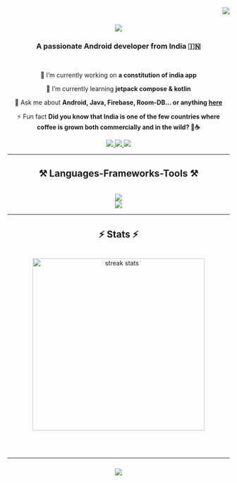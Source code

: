 <img align="right" src="https://visitor-badge.laobi.icu/badge?page_id=Crypto-Ash.Crypto-Ash" />

<h1 align="center">
    <img src="https://readme-typing-svg.herokuapp.com/?font=Bangers&color=F7DC00&size=35&center=true&vCenter=true&width=500&height=70&duration=4000&lines=Hey+There!+👋;+I'm+Yash+Budhe!;" />
</h1>

<h3 align="center">A passionate Android developer from India 🇮🇳</h3>

<br/>

<div align="center">
 
 🔭 I’m currently working on **a constitution of india app**
 
 🌱 I’m currently learning **jetpack compose & kotlin**

 💬 Ask me about **Android, Java, Firebase, Room-DB... or anything [here](https://github.com/Crypto-Ash/Crypto-Ash/issues)**

 ⚡ Fun fact **Did you know that India is one of the few countries where coffee is grown both commercially and in the wild? 🌿☕**
 
 </div>

 <div align="center"> 
  <a href="mailto:yashbudhe25@gmail.com">
    <img src="https://img.shields.io/badge/Gmail-333333?style=for-the-badge&logo=gmail&logoColor=red" />
  </a>
  <a href="https://linkedin.com/in/yash-budhe" target="_blank">
    <img src="https://img.shields.io/badge/LinkedIn-0077B5?style=for-the-badge&logo=linkedin&logoColor=white" target="_blank" />
  </a>
  <a href="https://Crypto-Ash.github.io" target="_blank">
     <img src="https://img.shields.io/badge/Portfolio-FF5722?style=for-the-badge&logo=todoist&logoColor=white" target="_blank" /> <!-- sqlite, safari, google-chrome are other good icon options -->
  </a>
</div>

<hr/>

<h2 align="center">⚒️ Languages-Frameworks-Tools ⚒️</h2>
<br/>
<div align="center">
    <img src="https://skillicons.dev/icons?i=java,kotlin,nodejs,github,javascript,firebase" /><br>
    <img src="https://skillicons.dev/icons?i=bootstrap,mysql,flask,perl,html,css,vscode,figma,git" />
</div>
<hr/>

<h2 align="center">⚡ Stats ⚡</h2>
<br>
<div align=center>
  <img width=390 src="https://streak-stats.demolab.com/?user=Crypto-Ash&count_private=true&theme=react&border_radius=10" alt="streak stats"/>
  <!-- <img width=390 src="https://github-readme-stats-Crypto-Ash.vercel.app/api?username=Crypto-Ash&count_private=true&show_icons=true&theme=react&rank_icon=github&border_radius=10" alt="readme stats" />
  <br/> -->
  <!-- <img width=325 align="center" src="https://github-readme-stats-Crypto-Ash.vercel.app/api/top-langs/?username=Crypto-Ash&hide=HTML&langs_count=2&layout=compact&theme=react&border_radius=10&size_weight=0.5&count_weight=0.5&exclude_repo=github-readme-stats" alt="top langs" /> -->
</div>

<br/><br/>
<hr/>

<h3 align="center">
    <img src="https://readme-typing-svg.herokuapp.com/?font=Righteous&size=25&center=true&vCenter=true&width=500&height=70&duration=4000&lines=Thanks+for+visiting!+✌️;+Shoot+me+a+message+on+Linkedin!;I'm+always+down+to+collab+:)">
</h3>

<br/>